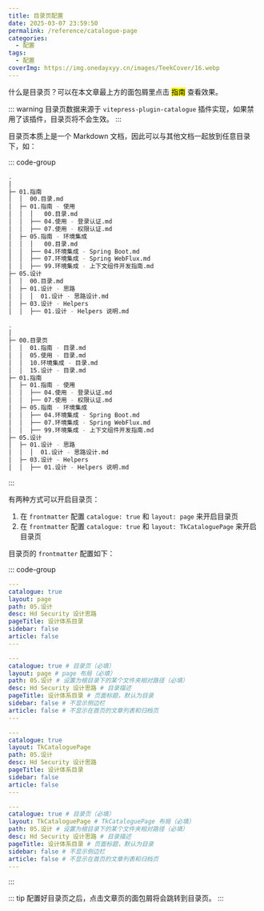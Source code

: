 ```yaml
---
title: 目录页配置
date: 2025-03-07 23:59:50
permalink: /reference/catalogue-page
categories:
  - 配置
tags:
  - 配置
coverImg: https://img.onedayxyy.cn/images/TeekCover/16.webp
---
```


什么是目录页？可以在本文章最上方的面包屑里点击 <mark>指南</mark> 查看效果。

::: warning
目录页数据来源于 `vitepress-plugin-catalogue` 插件实现，如果禁用了该插件，目录页将不会生效。
:::

目录页本质上是一个 Markdown 文档，因此可以与其他文档一起放到任意目录下，如：

::: code-group

```sh [当前文件夹] {4,10,15}
.
│
├─ 01.指南
│  │  00.目录.md
│  ├─ 01.指南 - 使用
│  │  │   00.目录.md
│  │  ├── 04.使用 - 登录认证.md
│  │  ├── 07.使用 - 权限认证.md
│  ├─ 05.指南 - 环境集成
│  │  │   00.目录.md
│  │  ├── 04.环境集成 - Spring Boot.md
│  │  ├── 07.环境集成 - Spring WebFlux.md
│  │  ├── 99.环境集成 - 上下文组件开发指南.md
├─ 05.设计
│  │  00.目录.md
│  ├─ 01.设计 - 思路
│  │  │  01.设计 - 思路设计.md
│  ├─ 03.设计 - Helpers
│  │  ├── 01.设计 - Helpers 说明.md
```

```sh [专门创建目录页文件夹] {3-7}
.
│
├─ 00.目录页
│  │  01.指南 - 目录.md
│  │  05.使用 - 目录.md
│  │  10.环境集成 - 目录.md
│  │  15.设计 - 目录.md
├─ 01.指南
│  ├─ 01.指南 - 使用
│  │  ├── 04.使用 - 登录认证.md
│  │  ├── 07.使用 - 权限认证.md
│  ├─ 05.指南 - 环境集成
│  │  ├── 04.环境集成 - Spring Boot.md
│  │  ├── 07.环境集成 - Spring WebFlux.md
│  │  ├── 99.环境集成 - 上下文组件开发指南.md
├─ 05.设计
│  ├─ 01.设计 - 思路
│  │  │  01.设计 - 思路设计.md
│  ├─ 03.设计 - Helpers
│  │  ├── 01.设计 - Helpers 说明.md
```

:::

有两种方式可以开启目录页：

1. 在 `frontmatter` 配置 `catalogue: true` 和 `layout: page` 来开启目录页
2. 在 `frontmatter` 配置 `catalogue: true` 和 `layout: TkCataloguePage` 来开启目录页

目录页的 `frontmatter` 配置如下：

::: code-group

```yaml [方式 1]
---
catalogue: true
layout: page
path: 05.设计
desc: Hd Security 设计思路
pageTitle: 设计体系目录
sidebar: false
article: false
---
```

```yaml [方式 1 带注释]
---
catalogue: true # 目录页（必填）
layout: page # page 布局（必填）
path: 05.设计 # 设置为根目录下的某个文件夹相对路径（必填）
desc: Hd Security 设计思路 # 目录描述
pageTitle: 设计体系目录 # 页面标题，默认为目录
sidebar: false # 不显示侧边栏
article: false # 不显示在首页的文章列表和归档页
---
```

```yaml [方式 2]
---
catalogue: true
layout: TkCataloguePage
path: 05.设计
desc: Hd Security 设计思路
pageTitle: 设计体系目录
sidebar: false
article: false
---
```

```yaml [方式 2 带注释]
---
catalogue: true # 目录页（必填）
layout: TkCataloguePage # TkCataloguePage 布局（必填）
path: 05.设计 # 设置为根目录下的某个文件夹相对路径（必填）
desc: Hd Security 设计思路 # 目录描述
pageTitle: 设计体系目录 # 页面标题，默认为目录
sidebar: false # 不显示侧边栏
article: false # 不显示在首页的文章列表和归档页
---
```

:::

::: tip
配置好目录页之后，点击文章页的面包屑将会跳转到目录页。
:::

